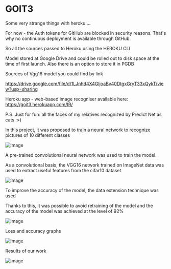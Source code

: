 # GOIT3

Some very strange things with heroku....

For now - the Auth tokens for GitHub are blocked in security reasons. That's why no continuous deployment is available through GitHub.

So all the sources passed to Heroku using the HEROKU CLI

Model stored at Google Drive and could be rolled out to disk space at the time of first launch. Also there is an option to store it in PGDB


Sources of Vgg16 model you could find by link 

https://drive.google.com/file/d/1LJnhd4X4GIjoaBv40DtgxGryT33xQykT/view?usp=sharing

Heroku app -  web-based image recogniser available here: https://goit3.herokuapp.com/IR/


P.S. Just for fun: all the faces of my relatives recognized by Predict Net as cats :>) 



In this project, it was proposed to train a neural network to recognize pictures of 10 different classes

![image](https://user-images.githubusercontent.com/81954790/163984233-944fed53-a0f7-4bc9-8059-169bb3c1a74f.png)


A pre-trained convolutional neural network was used to train the model. 

As a convolutional basis, the VGG16 network trained on ImageNet data was used to extract useful features from the cifar10 dataset

![image](https://user-images.githubusercontent.com/81954790/163982480-c55e49ee-346f-4f3c-bd88-0564f8c7f9c1.png)

To improve the accuracy of the model, the data extension technique was used

Thanks to this, it was possible to avoid retraining of the model and the accuracy of the model was achieved at the level of 92%

![image](https://user-images.githubusercontent.com/81954790/163983620-8822cc0f-f3b3-44eb-9ba9-43a6a5a39723.png)

Loss and accuracy graphs

![image](https://user-images.githubusercontent.com/81954790/163984002-cbc12b3f-ae4a-4b95-a21d-da22e3f243ca.png)


Results of our work

![image](https://user-images.githubusercontent.com/81954790/163985133-94975f79-1cba-460a-a564-e16aeaed9930.png)
